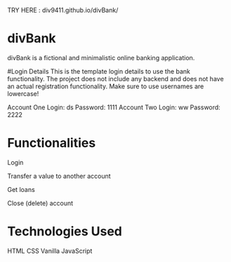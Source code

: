 TRY HERE :
div9411.github.io/divBank/

# divBank
divBank is a fictional and minimalistic online banking application.

#Login Details
This is the template login details to use the bank functionality. The project does not include any backend and does not have an actual registration functionality. Make sure to use usernames are lowercase!

Account One
Login: ds
Password: 1111
Account Two
Login: ww
Password: 2222

# Functionalities
Login

Transfer a value to another account

Get loans

Close (delete) account

# Technologies Used
HTML
CSS
Vanilla JavaScript
